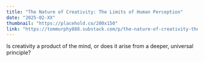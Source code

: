 ```yaml
---
title: "The Nature of Creativity: The Limits of Human Perception"
date: "2025-02-XX"
thumbnail: "https://placehold.co/200x150"
link: "https://tommurphy888.substack.com/p/the-nature-of-creativity-the-limits"
---
```

Is creativity a product of the mind, or does it arise from a deeper, universal principle?